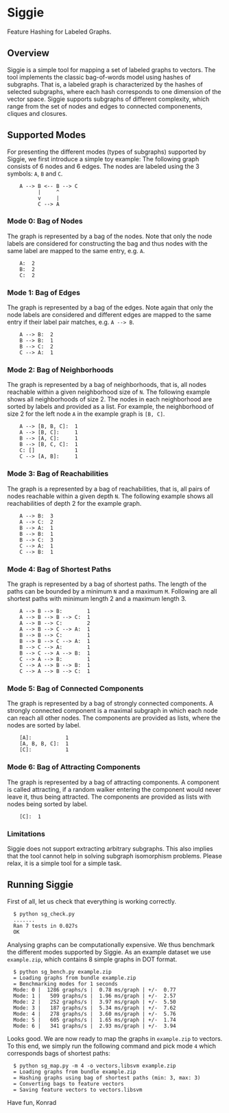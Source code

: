 
# Siggie

Feature Hashing for Labeled Graphs.

## Overview

Siggie is a simple tool for mapping a set of labeled graphs to
vectors. The tool implements the classic bag-of-words model using
hashes of subgraphs.  That is, a labeled graph is characterized by the
hashes of selected subgraphs, where each hash corresponds to one
dimension of the vector space.  Siggie supports subgraphs of different
complexity, which range from the set of nodes and edges to connected
componenents, cliques and closures.

## Supported Modes

For presenting the different modes (types of subgraphs) supported by
Siggie, we first introduce a simple toy example: The following graph
consists of 6 nodes and 6 edges. The nodes are labeled using the 3
symbols: `A`, `B` and `C`.

        A --> B <-- B --> C
              |     ^
              v     |
              C --> A

### Mode 0: Bag of Nodes

The graph is represented by a bag of the nodes. Note that only the
node labels are considered for constructing the bag and thus nodes
with the same label are mapped to the same entry, e.g. `A`.

        A:  2
        B:  2
        C:  2

### Mode 1: Bag of Edges

The graph is represented by a bag of the edges. Note again that only
the node labels are considered and different edges are mapped to the
same entry if their label pair matches, e.g. `A --> B`.

        A --> B:  2
        B --> B:  1
        B --> C:  2
        C --> A:  1

### Mode 2: Bag of Neighborhoods

The graph is represented by a bag of neighborhoods, that is, all nodes
reachable within a given neighborhood size of `N`. The following
example shows all neighborhoods of size 2. The nodes in each
neighborhood are sorted by labels and provided as a list. For example,
the neighborhood of size 2 for the left node `A` in the example graph
is `[B, C]`.

        A --> [B, B, C]:  1
        A --> [B, C]:     1
        B --> [A, C]:     1
        B --> [B, C, C]:  1
        C: []             1
        C --> [A, B]:     1

### Mode 3: Bag of Reachabilities

The graph is a represented by a bag of reachabilities, that is, all
pairs of nodes reachable within a given depth `N`. The following
example shows all reachabilities of depth 2 for the example graph.

        A --> B:  3
        A --> C:  2
        B --> A:  1
        B --> B:  1
        B --> C:  3
        C --> A:  1
        C --> B:  1

### Mode 4: Bag of Shortest Paths

The graph is represented by a bag of shortest paths. The length of the
paths can be bounded by a minimum `N` and a maximum `M`. Following are
all shortest paths with minimum length 2 and a maximum length 3.

        A --> B --> B:        1
        A --> B --> B --> C:  1
        A --> B --> C:        2
        A --> B --> C --> A:  1
        B --> B --> C:        1
        B --> B --> C --> A:  1
        B --> C --> A:        1
        B --> C --> A --> B:  1
        C --> A --> B:        1
        C --> A --> B --> B:  1
        C --> A --> B --> C:  1

### Mode 5: Bag of Connected Components

The graph is represented by a bag of strongly connected components. A
strongly connected component is a maximal subgraph in which each node
can reach all other nodes. The components are provided as lists, where
the nodes are sorted by label.

        [A]:           1
        [A, B, B, C]:  1
        [C]:           1

### Mode 6: Bag of Attracting Components

The graph is represented by a bag of attracting components. A
component is called attracting, if a random walker entering the
component would never leave it, thus being attracted.  The components
are provided as lists with nodes being sorted by label.

        [C]:  1

### Limitations

Siggie does not support extracting arbitrary subgraphs. This also implies
that the tool cannot help in solving subgraph isomorphism problems. Please
relax, it is a simple tool for a simple task.

## Running Siggie

First of all, let us check that everything is working correctly.

      $ python sg_check.py
      .......
      Ran 7 tests in 0.027s
      OK

Analysing graphs can be computationally expensive. We thus benchmark
the different modes supported by Siggie. As an example dataset we use
`example.zip`, which contains 8 simple graphs in DOT format.

      $ python sg_bench.py example.zip
      = Loading graphs from bundle example.zip
      = Benchmarking modes for 1 seconds
      Mode: 0 |  1286 graphs/s |  0.78 ms/graph | +/-  0.77
      Mode: 1 |   509 graphs/s |  1.96 ms/graph | +/-  2.57
      Mode: 2 |   252 graphs/s |  3.97 ms/graph | +/-  5.50
      Mode: 3 |   187 graphs/s |  5.34 ms/graph | +/-  7.62
      Mode: 4 |   278 graphs/s |  3.60 ms/graph | +/-  5.76
      Mode: 5 |   605 graphs/s |  1.65 ms/graph | +/-  1.74
      Mode: 6 |   341 graphs/s |  2.93 ms/graph | +/-  3.94

Looks good. We are now ready to map the graphs in `example.zip` to
vectors. To this end, we simply run the following command and pick
mode `4` which corresponds bags of shortest paths:

      $ python sg_map.py -m 4 -o vectors.libsvm example.zip
      = Loading graphs from bundle example.zip
      = Hashing graphs using bag of shortest paths (min: 3, max: 3)
      = Converting bags to feature vectors
      = Saving feature vectors to vectors.libsvm

Have fun, Konrad
